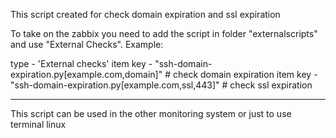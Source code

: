 This script created for check domain expiration and ssl expiration



To take on the zabbix you need to add the script in folder "externalscripts"
and use "External Checks".
Example:

type - 'External checks'
item key - "ssh-domain-expiration.py[example.com,domain]"   # check domain expiration
item key - "ssh-domain-expiration.py[example.com,ssl,443]"  # check ssl expiration

______________________
This script can be used in the other monitoring system or just to use terminal 
linux